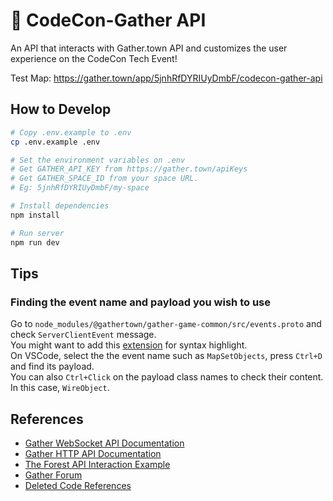 # 📡 CodeCon-Gather API

An API that interacts with Gather.town API and customizes the user experience on the CodeCon Tech Event!

Test Map: https://gather.town/app/5jnhRfDYRIUyDmbF/codecon-gather-api

## How to Develop

```bash
# Copy .env.example to .env
cp .env.example .env

# Set the environment variables on .env
# Get GATHER_API_KEY from https://gather.town/apiKeys
# Get GATHER_SPACE_ID from your space URL.
# Eg: 5jnhRfDYRIUyDmbF/my-space

# Install dependencies
npm install

# Run server
npm run dev
```

## Tips

### Finding the event name and payload you wish to use
Go to `node_modules/@gathertown/gather-game-common/src/events.proto` and check `ServerClientEvent` message.  
You might want to add this [extension](https://marketplace.visualstudio.com/items?itemName=zxh404.vscode-proto3) for syntax highlight.  
On VSCode, select the the event name such as `MapSetObjects`, press `Ctrl+D` and find its payload.  
You can also `Ctrl+Click` on the payload class names to check their content. In this case, `WireObject`.


## References

* [Gather WebSocket API Documentation](https://gathertown.notion.site/Gather-Websocket-API-bf2d5d4526db412590c3579c36141063)
* [Gather HTTP API Documentation](https://www.notion.so/Gather-HTTP-API-3bbf6c59325f40aca7ef5ce14c677444)
* [The Forest API Interaction Example](https://github.com/gathertown/the-forest)
* [Gather Forum](https://forum.gather.town/c/developers/api-questions/9)
* [Deleted Code References](https://github.com/codecon-dev/codecon-gather-api/commit/484ad215a18b7880eb88d70f6dc79ca4882761da#diff-dc697555e8ec61509edd340ba26f29b4257f08a420ce81a085c1ed9ed1432b56)